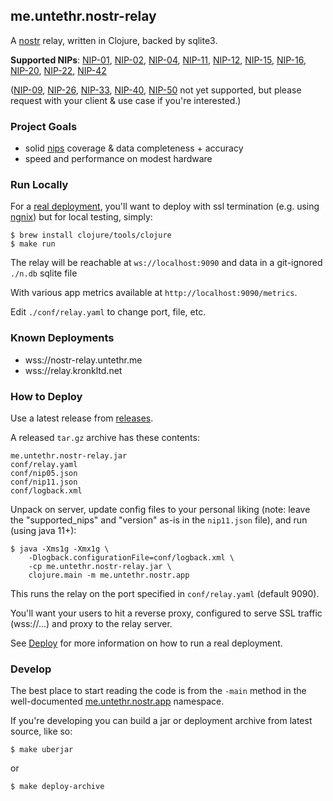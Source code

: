## me.untethr.nostr-relay

A [nostr](https://github.com/fiatjaf/nostr/) relay, written in Clojure, backed by sqlite3.

**Supported NIPs**: [NIP-01](https://github.com/nostr-protocol/nips/blob/master/01.md),
[NIP-02](https://github.com/nostr-protocol/nips/blob/master/02.md),
[NIP-04](https://github.com/nostr-protocol/nips/blob/master/04.md),
[NIP-11](https://github.com/nostr-protocol/nips/blob/master/11.md),
[NIP-12](https://github.com/nostr-protocol/nips/blob/master/12.md),
[NIP-15](https://github.com/nostr-protocol/nips/blob/master/15.md),
[NIP-16](https://github.com/nostr-protocol/nips/blob/master/16.md),
[NIP-20](https://github.com/nostr-protocol/nips/blob/master/20.md),
[NIP-22](https://github.com/nostr-protocol/nips/blob/master/22.md),
[NIP-42](https://github.com/nostr-protocol/nips/blob/master/42.md)


([NIP-09](https://github.com/nostr-protocol/nips/blob/master/09.md),
[NIP-26](https://github.com/nostr-protocol/nips/blob/master/26.md),
[NIP-33](https://github.com/nostr-protocol/nips/blob/master/33.md),
[NIP-40](https://github.com/nostr-protocol/nips/blob/master/40.md),
[NIP-50](https://github.com/nostr-protocol/nips/blob/master/50.md) not yet 
supported, but please request with your client &amp; use case if you're interested.)

### Project Goals

* solid [nips](https://github.com/nostr-protocol/nips) coverage &amp; data completeness + accuracy
* speed and performance on modest hardware

### Run Locally

For a [real deployment](#how-to-deploy), you'll want to deploy with ssl 
termination (e.g. using [ngnix](https://www.nginx.com/)) but for local testing, 
simply:

```
$ brew install clojure/tools/clojure
$ make run
```

The relay will be reachable at `ws://localhost:9090` and data
in a git-ignored `./n.db` sqlite file 

With various app metrics available at `http://localhost:9090/metrics`.

Edit `./conf/relay.yaml` to change port, file, etc.

### Known Deployments

* wss://nostr-relay.untethr.me
* wss://relay.kronkltd.net

### How to Deploy

Use a latest release from [releases](https://github.com/atdixon/me.untethr.nostr-relay/releases/).

A released `tar.gz` archive has these contents:

```
me.untethr.nostr-relay.jar
conf/relay.yaml
conf/nip05.json
conf/nip11.json
conf/logback.xml
```

Unpack on server, update config files to your personal liking (note: leave
the "supported_nips" and "version" as-is in the `nip11.json` file), and run 
(using java 11+):

```
$ java -Xms1g -Xmx1g \
    -Dlogback.configurationFile=conf/logback.xml \
    -cp me.untethr.nostr-relay.jar \
    clojure.main -m me.untethr.nostr.app
```

This runs the relay on the port specified in `conf/relay.yaml` (default 9090).

You'll want your users to hit a reverse proxy, configured to serve SSL traffic
(wss://...) and proxy to the relay server.

See [Deploy](./doc/deploy.md) for more information on how to run a real 
deployment.

### Develop

The best place to start reading the code is from the `-main` method in the
well-documented [me.untethr.nostr.app](./src/me/untethr/nostr/app.clj) namespace.

If you're developing you can build a jar or deployment archive from latest
source, like so:


```
$ make uberjar
```

or

```
$ make deploy-archive
```
